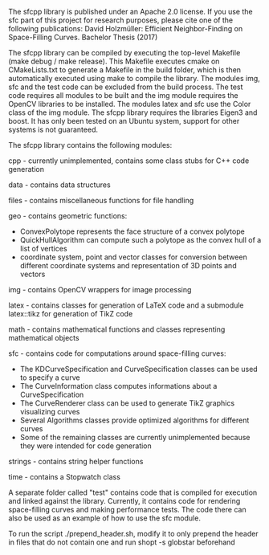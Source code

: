 The sfcpp library is published under an Apache 2.0 license. If you use the sfc part of this project for research purposes, please cite one of the following publications:
David Holzmüller: Efficient Neighbor-Finding on Space-Filling Curves. Bachelor Thesis (2017)

The sfcpp library can be compiled by executing the top-level Makefile (make debug / make release). This Makefile executes cmake on CMakeLists.txt to generate a Makefile in the build folder, which is then automatically executed using make to compile the library. 
The modules img, sfc and the test code can be excluded from the build process. The test code requires all modules to be built and the img module requires the OpenCV libraries to be installed. The modules latex and sfc use the Color class of the img module.
The sfcpp library requires the libraries Eigen3 and boost. It has only been tested on an Ubuntu system, support for other systems is not guaranteed.


The sfcpp library contains the following modules:

cpp - currently unimplemented, contains some class stubs for C++ code generation

data - contains data structures

files - contains miscellaneous functions for file handling

geo - contains geometric functions:
- ConvexPolytope represents the face structure of a convex polytope
- QuickHullAlgorithm can compute such a polytope as the convex hull of a list of vertices
- coordinate system, point and vector classes for conversion between different coordinate systems and representation of 3D points and vectors

img - contains OpenCV wrappers for image processing

latex - contains classes for generation of LaTeX code and a submodule latex::tikz for generation of TikZ code

math - contains mathematical functions and classes representing mathematical objects

sfc - contains code for computations around space-filling curves:
- The KDCurveSpecification and CurveSpecification classes can be used to specify a curve
- The CurveInformation class computes informations about a CurveSpecification
- The CurveRenderer class can be used to generate TikZ graphics visualizing curves
- Several Algorithms classes provide optimized algorithms for different curves
- Some of the remaining classes are currently unimplemented because they were intended for code generation

strings - contains string helper functions

time - contains a Stopwatch class

A separate folder called "test" contains code that is compiled for execution and linked against the library. Currently, it contains code for rendering space-filling curves and making performance tests. The code there can also be used as an example of how to use the sfc module.



To run the script ./prepend_header.sh, modify it to only prepend the header in files that do not contain one and run
shopt -s globstar
beforehand


